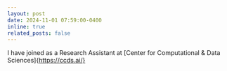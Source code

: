 ```yaml
---
layout: post
date: 2024-11-01 07:59:00-0400
inline: true
related_posts: false
---
```


I have joined as a Research Assistant at [Center for Computational & Data Sciences]{https://ccds.ai/}